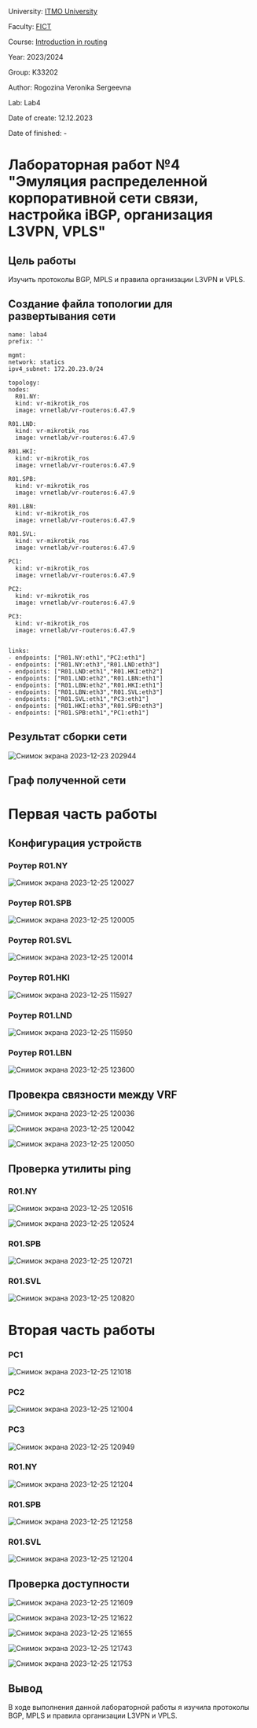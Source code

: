 University: [ITMO University](https://itmo.ru/ru/)

Faculty: [FICT](https://fict.itmo.ru)

Course: [Introduction in routing](https://github.com/itmo-ict-faculty/introduction-in-routing)

Year: 2023/2024

Group: K33202

Author: Rogozina Veronika Sergeevna

Lab: Lab4

Date of create: 12.12.2023

Date of finished: -

# Лабораторная работ №4 "Эмуляция распределенной корпоративной сети связи, настройка iBGP, организация L3VPN, VPLS"

## Цель работы

Изучить протоколы BGP, MPLS и правила организации L3VPN и VPLS.

## Создание файла топологии для развертывания сети
    name: laba4
    prefix: ''

    mgmt:
    network: statics
    ipv4_subnet: 172.20.23.0/24

    topology:
    nodes:
      R01.NY: 
      kind: vr-mikrotik_ros
      image: vrnetlab/vr-routeros:6.47.9
      
    R01.LND: 
      kind: vr-mikrotik_ros
      image: vrnetlab/vr-routeros:6.47.9
      
    R01.HKI: 
      kind: vr-mikrotik_ros
      image: vrnetlab/vr-routeros:6.47.9
     
    R01.SPB: 
      kind: vr-mikrotik_ros
      image: vrnetlab/vr-routeros:6.47.9
     
    R01.LBN: 
      kind: vr-mikrotik_ros
      image: vrnetlab/vr-routeros:6.47.9

    R01.SVL: 
      kind: vr-mikrotik_ros
      image: vrnetlab/vr-routeros:6.47.9
    
    PC1:
      kind: vr-mikrotik_ros
      image: vrnetlab/vr-routeros:6.47.9
     
    PC2:
      kind: vr-mikrotik_ros
      image: vrnetlab/vr-routeros:6.47.9
      
    PC3:
      kind: vr-mikrotik_ros
      image: vrnetlab/vr-routeros:6.47.9
       

    links: 
    - endpoints: ["R01.NY:eth1","PC2:eth1"]      
    - endpoints: ["R01.NY:eth3","R01.LND:eth3"] 
    - endpoints: ["R01.LND:eth1","R01.HKI:eth2"]
    - endpoints: ["R01.LND:eth2","R01.LBN:eth1"] 
    - endpoints: ["R01.LBN:eth2","R01.HKI:eth1"] 
    - endpoints: ["R01.LBN:eth3","R01.SVL:eth3"]
    - endpoints: ["R01.SVL:eth1","PC3:eth1"]     
    - endpoints: ["R01.HKI:eth3","R01.SPB:eth3"]
    - endpoints: ["R01.SPB:eth1","PC1:eth1"]   

## Результат сборки сети

![Снимок экрана 2023-12-23 202944](https://github.com/inksrgv/2023_2024-introduction_in_routing-k33202-rogozina_v_s/assets/94178896/c347304c-bb60-4f46-ad9a-f13e29d56e34)

## Граф полученной сети


# Первая часть работы 

## Конфигурация устройств

### Роутер R01.NY
![Снимок экрана 2023-12-25 120027](https://github.com/inksrgv/2023_2024-introduction_in_routing-k33202-rogozina_v_s/assets/94178896/0f082513-2640-4abe-bf44-7c016b05e862)

### Роутер R01.SPB
![Снимок экрана 2023-12-25 120005](https://github.com/inksrgv/2023_2024-introduction_in_routing-k33202-rogozina_v_s/assets/94178896/a08f2e70-b9d7-40c6-83d4-c56f2cd3063d)

### Роутер R01.SVL
![Снимок экрана 2023-12-25 120014](https://github.com/inksrgv/2023_2024-introduction_in_routing-k33202-rogozina_v_s/assets/94178896/85973579-8957-4f6b-b053-34ab8cae3cd4)

### Роутер R01.HKI
![Снимок экрана 2023-12-25 115927](https://github.com/inksrgv/2023_2024-introduction_in_routing-k33202-rogozina_v_s/assets/94178896/aaa4b26b-42ce-4f7f-bb95-af7efe5def05)

### Роутер R01.LND
![Снимок экрана 2023-12-25 115950](https://github.com/inksrgv/2023_2024-introduction_in_routing-k33202-rogozina_v_s/assets/94178896/48de39ad-623c-4f61-a211-0698967fc3cc)

### Роутер R01.LBN
![Снимок экрана 2023-12-25 123600](https://github.com/inksrgv/2023_2024-introduction_in_routing-k33202-rogozina_v_s/assets/94178896/d49639d5-6bac-4994-b290-54aeb5274802)

## Провекра связности между VRF
![Снимок экрана 2023-12-25 120036](https://github.com/inksrgv/2023_2024-introduction_in_routing-k33202-rogozina_v_s/assets/94178896/11fd642f-189e-49c2-8074-6b1308cff7f2)

![Снимок экрана 2023-12-25 120042](https://github.com/inksrgv/2023_2024-introduction_in_routing-k33202-rogozina_v_s/assets/94178896/593d94d4-ee73-403e-95ab-a1d6f5668012)

![Снимок экрана 2023-12-25 120050](https://github.com/inksrgv/2023_2024-introduction_in_routing-k33202-rogozina_v_s/assets/94178896/7e2f7764-0a39-4428-b59c-dce9ab24fe2d)

## Проверка утилиты ping 
### R01.NY
![Снимок экрана 2023-12-25 120516](https://github.com/inksrgv/2023_2024-introduction_in_routing-k33202-rogozina_v_s/assets/94178896/5e62c41b-6044-4563-95f0-1f06be6d1737)

![Снимок экрана 2023-12-25 120524](https://github.com/inksrgv/2023_2024-introduction_in_routing-k33202-rogozina_v_s/assets/94178896/f6c50262-58b3-41e8-bacb-2df937453e9c)

### R01.SPB
![Снимок экрана 2023-12-25 120721](https://github.com/inksrgv/2023_2024-introduction_in_routing-k33202-rogozina_v_s/assets/94178896/57876da2-8255-4351-9ae0-187c478bb3f9)

### R01.SVL
![Снимок экрана 2023-12-25 120820](https://github.com/inksrgv/2023_2024-introduction_in_routing-k33202-rogozina_v_s/assets/94178896/c982d460-a988-42bc-81b8-b8a9fc2e6129)


# Вторая часть работы 
### PC1
![Снимок экрана 2023-12-25 121018](https://github.com/inksrgv/2023_2024-introduction_in_routing-k33202-rogozina_v_s/assets/94178896/5cdc32ae-af00-4884-8c73-7e1518f0b67a)

### PC2
![Снимок экрана 2023-12-25 121004](https://github.com/inksrgv/2023_2024-introduction_in_routing-k33202-rogozina_v_s/assets/94178896/994177e4-382a-4ee8-accb-5422dc0a1142)


### PC3
![Снимок экрана 2023-12-25 120949](https://github.com/inksrgv/2023_2024-introduction_in_routing-k33202-rogozina_v_s/assets/94178896/29b9b65e-3fb6-466f-b732-1debff166d7c)

### R01.NY
![Снимок экрана 2023-12-25 121204](https://github.com/inksrgv/2023_2024-introduction_in_routing-k33202-rogozina_v_s/assets/94178896/c012389d-bf40-4cd2-94d2-0658205d6af9)

### R01.SPB
![Снимок экрана 2023-12-25 121258](https://github.com/inksrgv/2023_2024-introduction_in_routing-k33202-rogozina_v_s/assets/94178896/980faa2e-b97c-4cb4-9c7a-13b261884424)

### R01.SVL
![Снимок экрана 2023-12-25 121204](https://github.com/inksrgv/2023_2024-introduction_in_routing-k33202-rogozina_v_s/assets/94178896/9d5b8c2b-c762-4637-944f-3faadf3d8c44)

## Проверка доступности 

![Снимок экрана 2023-12-25 121609](https://github.com/inksrgv/2023_2024-introduction_in_routing-k33202-rogozina_v_s/assets/94178896/750bd710-e80a-4616-8a70-143bfd4087bf)

![Снимок экрана 2023-12-25 121622](https://github.com/inksrgv/2023_2024-introduction_in_routing-k33202-rogozina_v_s/assets/94178896/a64e361c-0c5e-48ba-b939-59896ba92916)

![Снимок экрана 2023-12-25 121655](https://github.com/inksrgv/2023_2024-introduction_in_routing-k33202-rogozina_v_s/assets/94178896/fe45e78a-0aa7-4c2b-a503-248d7f2e2b3e)

![Снимок экрана 2023-12-25 121743](https://github.com/inksrgv/2023_2024-introduction_in_routing-k33202-rogozina_v_s/assets/94178896/caa09a29-700c-4d16-b0c1-b150c0aac648)

![Снимок экрана 2023-12-25 121753](https://github.com/inksrgv/2023_2024-introduction_in_routing-k33202-rogozina_v_s/assets/94178896/1cc7838c-df5d-443f-a748-29e8ae51f78e)



## Вывод 

В ходе выполнения данной лабораторной работы я изучила протоколы BGP, MPLS и правила организации L3VPN и VPLS.





